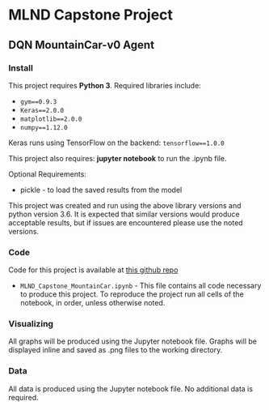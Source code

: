 # MLND Capstone Project
## DQN MountainCar-v0 Agent

### Install

This project requires **Python 3**.
Required libraries include: 
* `gym==0.9.3`
* `Keras==2.0.0`
* `matplotlib==2.0.0`
* `numpy==1.12.0`

Keras runs using TensorFlow on the backend: `tensorflow==1.0.0`

This project also requires:
**jupyter notebook** to run the .ipynb file.

Optional Requirements:
* pickle - to load the saved results from the model

This project was created and run using the above library versions and python version 3.6. It is expected that similar versions would produce acceptable results, but if issues are encountered please use the noted versions. 

### Code

Code for this project is available at [this github repo](https://github.com/mtroiani/machine-learning-nanodegree/tree/master/capstone)

* `MLND_Capstone_MountainCar.ipynb` - This file contains all code necessary to produce this project. To reproduce the project run all cells of the notebook, in order, unless otherwise noted.  

### Visualizing

All graphs will be produced using the Jupyter notebook file. Graphs will be displayed inline and saved as .png files to the working directory. 

### Data

All data is produced using the Jupyter notebook file. No additional data is required. 
